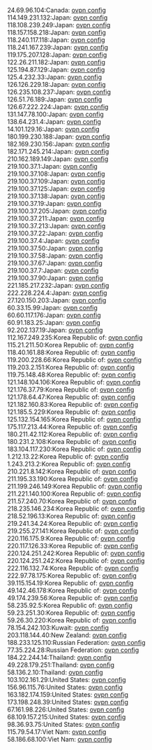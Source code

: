 24.69.96.104:Canada: [ovpn config](vpn/24_69_96_104.ovpn)  
114.149.231.132:Japan: [ovpn config](vpn/114_149_231_132.ovpn)  
118.108.239.249:Japan: [ovpn config](vpn/118_108_239_249.ovpn)  
118.157.158.218:Japan: [ovpn config](vpn/118_157_158_218.ovpn)  
118.240.117.118:Japan: [ovpn config](vpn/118_240_117_118.ovpn)  
118.241.167.239:Japan: [ovpn config](vpn/118_241_167_239.ovpn)  
119.175.207.128:Japan: [ovpn config](vpn/119_175_207_128.ovpn)  
122.26.211.182:Japan: [ovpn config](vpn/122_26_211_182.ovpn)  
125.194.87.129:Japan: [ovpn config](vpn/125_194_87_129.ovpn)  
125.4.232.33:Japan: [ovpn config](vpn/125_4_232_33.ovpn)  
126.126.229.18:Japan: [ovpn config](vpn/126_126_229_18.ovpn)  
126.235.108.237:Japan: [ovpn config](vpn/126_235_108_237.ovpn)  
126.51.76.189:Japan: [ovpn config](vpn/126_51_76_189.ovpn)  
126.67.222.224:Japan: [ovpn config](vpn/126_67_222_224.ovpn)  
131.147.78.100:Japan: [ovpn config](vpn/131_147_78_100.ovpn)  
138.64.231.4:Japan: [ovpn config](vpn/138_64_231_4.ovpn)  
14.101.129.16:Japan: [ovpn config](vpn/14_101_129_16.ovpn)  
180.199.230.188:Japan: [ovpn config](vpn/180_199_230_188.ovpn)  
182.169.230.156:Japan: [ovpn config](vpn/182_169_230_156.ovpn)  
182.171.245.214:Japan: [ovpn config](vpn/182_171_245_214.ovpn)  
210.162.189.149:Japan: [ovpn config](vpn/210_162_189_149.ovpn)  
219.100.37.1:Japan: [ovpn config](vpn/219_100_37_1.ovpn)  
219.100.37.108:Japan: [ovpn config](vpn/219_100_37_108.ovpn)  
219.100.37.109:Japan: [ovpn config](vpn/219_100_37_109.ovpn)  
219.100.37.125:Japan: [ovpn config](vpn/219_100_37_125.ovpn)  
219.100.37.138:Japan: [ovpn config](vpn/219_100_37_138.ovpn)  
219.100.37.19:Japan: [ovpn config](vpn/219_100_37_19.ovpn)  
219.100.37.205:Japan: [ovpn config](vpn/219_100_37_205.ovpn)  
219.100.37.211:Japan: [ovpn config](vpn/219_100_37_211.ovpn)  
219.100.37.213:Japan: [ovpn config](vpn/219_100_37_213.ovpn)  
219.100.37.22:Japan: [ovpn config](vpn/219_100_37_22.ovpn)  
219.100.37.4:Japan: [ovpn config](vpn/219_100_37_4.ovpn)  
219.100.37.50:Japan: [ovpn config](vpn/219_100_37_50.ovpn)  
219.100.37.58:Japan: [ovpn config](vpn/219_100_37_58.ovpn)  
219.100.37.67:Japan: [ovpn config](vpn/219_100_37_67.ovpn)  
219.100.37.7:Japan: [ovpn config](vpn/219_100_37_7.ovpn)  
219.100.37.90:Japan: [ovpn config](vpn/219_100_37_90.ovpn)  
221.185.217.232:Japan: [ovpn config](vpn/221_185_217_232.ovpn)  
222.228.224.4:Japan: [ovpn config](vpn/222_228_224_4.ovpn)  
27.120.150.203:Japan: [ovpn config](vpn/27_120_150_203.ovpn)  
60.33.15.99:Japan: [ovpn config](vpn/60_33_15_99.ovpn)  
60.60.117.176:Japan: [ovpn config](vpn/60_60_117_176.ovpn)  
60.91.183.25:Japan: [ovpn config](vpn/60_91_183_25.ovpn)  
92.202.137.19:Japan: [ovpn config](vpn/92_202_137_19.ovpn)  
112.167.249.235:Korea Republic of: [ovpn config](vpn/112_167_249_235.ovpn)  
115.21.211.50:Korea Republic of: [ovpn config](vpn/115_21_211_50.ovpn)  
118.40.161.88:Korea Republic of: [ovpn config](vpn/118_40_161_88.ovpn)  
119.200.228.66:Korea Republic of: [ovpn config](vpn/119_200_228_66.ovpn)  
119.203.2.151:Korea Republic of: [ovpn config](vpn/119_203_2_151.ovpn)  
119.75.148.48:Korea Republic of: [ovpn config](vpn/119_75_148_48.ovpn)  
121.148.104.106:Korea Republic of: [ovpn config](vpn/121_148_104_106.ovpn)  
121.176.37.79:Korea Republic of: [ovpn config](vpn/121_176_37_79.ovpn)  
121.178.64.47:Korea Republic of: [ovpn config](vpn/121_178_64_47.ovpn)  
121.182.160.83:Korea Republic of: [ovpn config](vpn/121_182_160_83.ovpn)  
121.185.5.229:Korea Republic of: [ovpn config](vpn/121_185_5_229.ovpn)  
125.132.154.165:Korea Republic of: [ovpn config](vpn/125_132_154_165.ovpn)  
175.117.213.44:Korea Republic of: [ovpn config](vpn/175_117_213_44.ovpn)  
180.211.42.112:Korea Republic of: [ovpn config](vpn/180_211_42_112.ovpn)  
180.231.2.108:Korea Republic of: [ovpn config](vpn/180_231_2_108.ovpn)  
183.104.117.230:Korea Republic of: [ovpn config](vpn/183_104_117_230.ovpn)  
1.212.13.22:Korea Republic of: [ovpn config](vpn/1_212_13_22.ovpn)  
1.243.213.2:Korea Republic of: [ovpn config](vpn/1_243_213_2.ovpn)  
210.221.8.142:Korea Republic of: [ovpn config](vpn/210_221_8_142.ovpn)  
211.195.33.190:Korea Republic of: [ovpn config](vpn/211_195_33_190.ovpn)  
211.199.246.149:Korea Republic of: [ovpn config](vpn/211_199_246_149.ovpn)  
211.221.140.100:Korea Republic of: [ovpn config](vpn/211_221_140_100.ovpn)  
211.57.240.70:Korea Republic of: [ovpn config](vpn/211_57_240_70.ovpn)  
218.235.146.234:Korea Republic of: [ovpn config](vpn/218_235_146_234.ovpn)  
218.52.196.13:Korea Republic of: [ovpn config](vpn/218_52_196_13.ovpn)  
219.241.34.24:Korea Republic of: [ovpn config](vpn/219_241_34_24.ovpn)  
219.255.27.141:Korea Republic of: [ovpn config](vpn/219_255_27_141.ovpn)  
220.116.175.9:Korea Republic of: [ovpn config](vpn/220_116_175_9.ovpn)  
220.117.126.33:Korea Republic of: [ovpn config](vpn/220_117_126_33.ovpn)  
220.124.251.242:Korea Republic of: [ovpn config](vpn/220_124_251_242.ovpn)  
220.124.251.242:Korea Republic of: [ovpn config](vpn/220_124_251_242.ovpn)  
222.116.132.74:Korea Republic of: [ovpn config](vpn/222_116_132_74.ovpn)  
222.97.78.175:Korea Republic of: [ovpn config](vpn/222_97_78_175.ovpn)  
39.115.154.19:Korea Republic of: [ovpn config](vpn/39_115_154_19.ovpn)  
49.142.46.178:Korea Republic of: [ovpn config](vpn/49_142_46_178.ovpn)  
49.174.239.56:Korea Republic of: [ovpn config](vpn/49_174_239_56.ovpn)  
58.235.92.5:Korea Republic of: [ovpn config](vpn/58_235_92_5.ovpn)  
59.23.251.30:Korea Republic of: [ovpn config](vpn/59_23_251_30.ovpn)  
59.26.30.220:Korea Republic of: [ovpn config](vpn/59_26_30_220.ovpn)  
78.154.242.103:Kuwait: [ovpn config](vpn/78_154_242_103.ovpn)  
203.118.144.40:New Zealand: [ovpn config](vpn/203_118_144_40.ovpn)  
188.233.125.110:Russian Federation: [ovpn config](vpn/188_233_125_110.ovpn)  
77.35.224.28:Russian Federation: [ovpn config](vpn/77_35_224_28.ovpn)  
184.22.244.14:Thailand: [ovpn config](vpn/184_22_244_14.ovpn)  
49.228.179.251:Thailand: [ovpn config](vpn/49_228_179_251.ovpn)  
58.136.2.10:Thailand: [ovpn config](vpn/58_136_2_10.ovpn)  
103.102.161.29:United States: [ovpn config](vpn/103_102_161_29.ovpn)  
156.96.115.76:United States: [ovpn config](vpn/156_96_115_76.ovpn)  
163.182.174.159:United States: [ovpn config](vpn/163_182_174_159.ovpn)  
173.198.248.39:United States: [ovpn config](vpn/173_198_248_39.ovpn)  
67.161.98.226:United States: [ovpn config](vpn/67_161_98_226.ovpn)  
68.109.157.215:United States: [ovpn config](vpn/68_109_157_215.ovpn)  
98.36.93.75:United States: [ovpn config](vpn/98_36_93_75.ovpn)  
115.79.54.17:Viet Nam: [ovpn config](vpn/115_79_54_17.ovpn)  
58.186.68.100:Viet Nam: [ovpn config](vpn/58_186_68_100.ovpn)  

